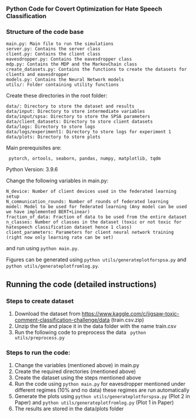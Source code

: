 ### Python Code for Covert Optimization for Hate Speech Classification


### Structure of the code base
```
main.py: Main file to run the simulations
server.py: Contains the server class
client.py: Contains the client class
eavesdropper.py: Contains the eavesdropper class
mdp.py: Contains the MDP and the MarkovChain class 
create_datasets.py: Contains the functions to create the datasets for clients and eavesdropper
models.py: Contains the Neural Network models
utils/: Folder containing utility functions
```

Create these directories in the root folder:
```
data/: Directory to store the dataset and results
data/input: Directory to store intermediate variables
data/input/spsa: Directory to store the SPSA parameters
data/client_datasets: Directory to store client datasets
data/logs: Directory to store logs
data/logs/experiment1: Directory to store logs for experiment 1
data/plots: Directory to store plots

```

Main prerequisites are:
```
 pytorch, ortools, seaborn, pandas, numpy, matplotlib, tqdm
```
Python Version: 3.9.6 



Change the following variables in main.py:
```
N_device: Number of client devices used in the federated learning setup
N_communication_rounds: Number of rounds of federated learning
model: Model to be used for federated learning (Any model can be used we have implemented BERT+Linear) 
fraction_of_data: Fraction of data to be used from the entire dataset
n_classes: Number of classes in the dataset (toxic or not toxic for hatespeech classification dataset hence 1 class)
client_parameters: Parameters for client neural network training (right now only learning rate can be set)
```
and run using ```python main.py```. 

Figures can be generated using ```python utils/generateplotforspsa.py``` and ```python utils/generateplotfromlog.py```.

## Running the code (detailed instructions)

### Steps to create dataset
1. Download the dataset from https://www.kaggle.com/c/jigsaw-toxic-comment-classification-challenge/data (train.csv.zip)
2. Unzip the file and place it in the data folder with the name train.csv
3. Run the following code to preprocess the data
``` python utils/preprocess.py```

### Steps to run the code:
1. Change the variables (mentioned above) in main.py
2. Create the required directories (mentioned above)
3. Create the dataset using the steps mentioned above
4. Run the code using ```python main.py``` for eavesdropper mentioned under different regimes (10% and no data) these regimes are run automatically
5. Generate the plots using ```python utils/generateplotforspsa.py``` (Plot 2 in Paper) and ```python utils/generateplotfromlog.py``` (Plot 1 in Paper)
6. The results are stored in the data/plots folder 



